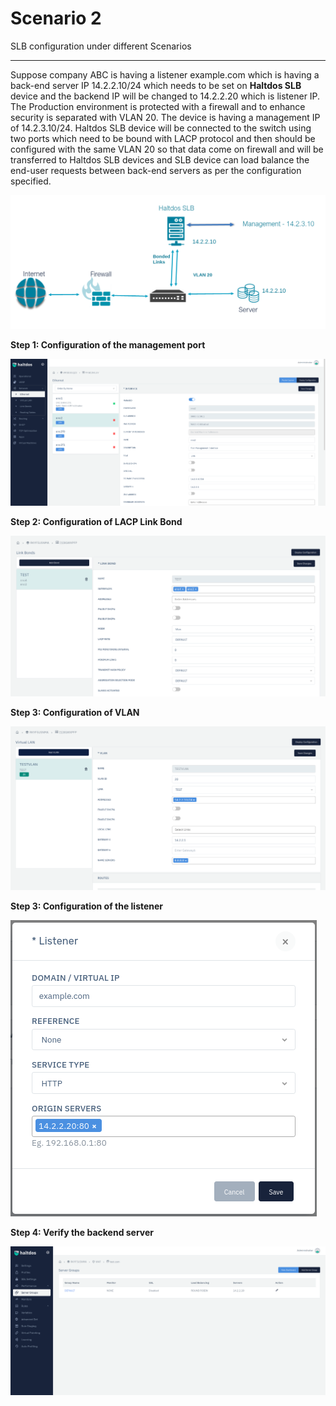 # Scenario 2

SLB configuration under different Scenarios

---

Suppose company ABC is having a listener example.com which is having a back-end server IP 14.2.2.10/24 which needs to be set on **Haltdos SLB** device and the backend IP will be changed to 14.2.2.20 which is listener IP. The Production environment is protected with a firewall and to enhance security is separated with VLAN 20. The device is having a management IP of 14.2.3.10/24. Haltdos SLB device will be connected to the switch using two ports which need to be bound with LACP protocol and then should be configured with the same VLAN 20 so that data come on firewall and will be transferred to Haltdos SLB devices and SLB device can load balance the end-user requests between back-end servers as per the configuration specified.

![Diagram](/img/adc/scenarios/scenario2-1.png)

**Step 1: Configuration of the management port**

![Diagram](/img/adc/scenarios/scenario2-2.png)

**Step 2: Configuration of LACP Link Bond**

![Diagram](/img/adc/scenarios/scenario2-3.png)

**Step 3: Configuration of VLAN**

![Diagram](/img/adc/scenarios/scenario2-4.png)

**Step 3: Configuration of the listener**

![Diagram](/img/adc/scenarios/scenario2-5.png)

**Step 4: Verify the backend server**

![Diagram](/img/adc/scenarios/scenario2-6.png)








































